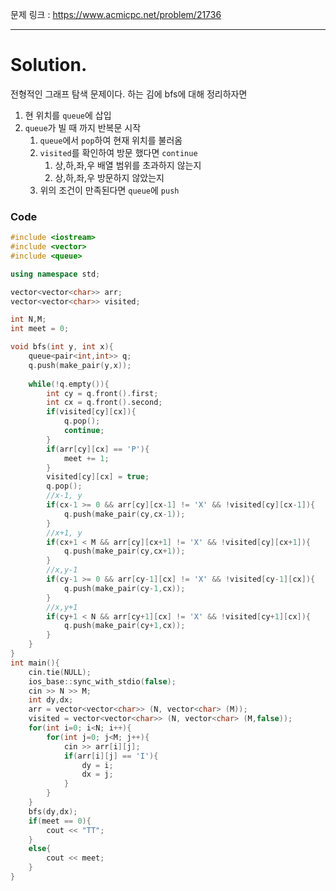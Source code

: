 문제 링크 : https://www.acmicpc.net/problem/21736

<hr>

# Solution.

전형적인 그래프 탐색 문제이다.
하는 김에 bfs에 대해 정리하자면
1. 현 위치를 `queue`에 삽입
2. `queue`가 빌 때 까지 반복문 시작
	1. `queue`에서 `pop`하여 현재 위치를 불러옴
	2. `visited`를 확인하여 방문 했다면 `continue`
		1. 상,하,좌,우 배열 범위를 초과하지 않는지
		2. 상,하,좌,우 방문하지 않았는지
	3. 위의 조건이 만족된다면 `queue`에 `push`

### Code

```C++ 
#include <iostream>
#include <vector>
#include <queue>

using namespace std;

vector<vector<char>> arr;
vector<vector<char>> visited;

int N,M;
int meet = 0;

void bfs(int y, int x){
    queue<pair<int,int>> q;
    q.push(make_pair(y,x));
    
    while(!q.empty()){
        int cy = q.front().first;
        int cx = q.front().second;
        if(visited[cy][cx]){
            q.pop();
            continue;
        }
        if(arr[cy][cx] == 'P'){
            meet += 1;
        }
        visited[cy][cx] = true;
        q.pop();
        //x-1, y
        if(cx-1 >= 0 && arr[cy][cx-1] != 'X' && !visited[cy][cx-1]){
            q.push(make_pair(cy,cx-1));
        }
        //x+1, y
        if(cx+1 < M && arr[cy][cx+1] != 'X' && !visited[cy][cx+1]){
            q.push(make_pair(cy,cx+1));
        }
        //x,y-1
        if(cy-1 >= 0 && arr[cy-1][cx] != 'X' && !visited[cy-1][cx]){
            q.push(make_pair(cy-1,cx));
        }
        //x,y+1
        if(cy+1 < N && arr[cy+1][cx] != 'X' && !visited[cy+1][cx]){
            q.push(make_pair(cy+1,cx));
        }
    }
}
int main(){
    cin.tie(NULL);
    ios_base::sync_with_stdio(false);
    cin >> N >> M;
    int dy,dx;
    arr = vector<vector<char>> (N, vector<char> (M));
    visited = vector<vector<char>> (N, vector<char> (M,false));
    for(int i=0; i<N; i++){
        for(int j=0; j<M; j++){
            cin >> arr[i][j];
            if(arr[i][j] == 'I'){
                dy = i;
                dx = j;
            }
        }
    }
    bfs(dy,dx);
    if(meet == 0){
        cout << "TT";
    }
    else{
        cout << meet;
    }
}
```